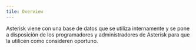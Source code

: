 ```yaml
---
tile: Overview
---
```


Asterisk viene con una base de datos que se utiliza internamente y se pone a disposición de los programadores y administradores de Asterisk para que la utilicen como consideren oportuno.